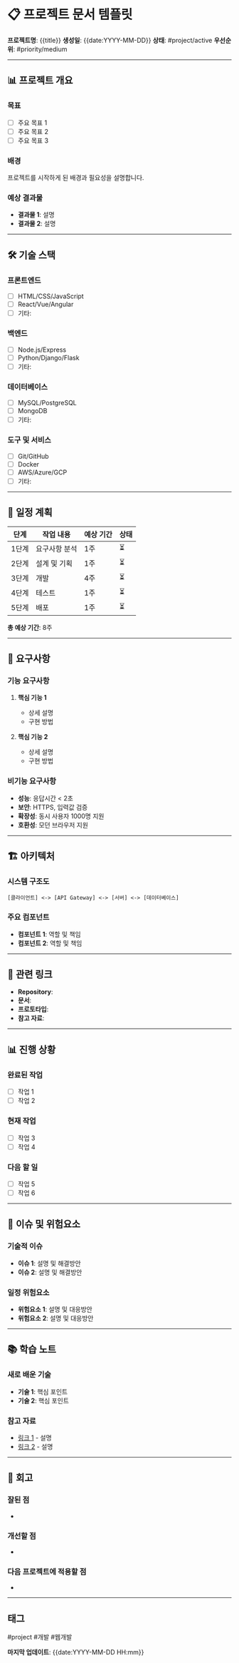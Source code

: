# 📋 프로젝트 문서 템플릿

**프로젝트명**: {{title}}
**생성일**: {{date:YYYY-MM-DD}}
**상태**: #project/active 
**우선순위**: #priority/medium

---

## 📊 프로젝트 개요

### 목표
- [ ] 주요 목표 1
- [ ] 주요 목표 2
- [ ] 주요 목표 3

### 배경
프로젝트를 시작하게 된 배경과 필요성을 설명합니다.

### 예상 결과물
- **결과물 1**: 설명
- **결과물 2**: 설명

---

## 🛠 기술 스택

### 프론트엔드
- [ ] HTML/CSS/JavaScript
- [ ] React/Vue/Angular
- [ ] 기타:

### 백엔드  
- [ ] Node.js/Express
- [ ] Python/Django/Flask
- [ ] 기타:

### 데이터베이스
- [ ] MySQL/PostgreSQL
- [ ] MongoDB
- [ ] 기타:

### 도구 및 서비스
- [ ] Git/GitHub
- [ ] Docker
- [ ] AWS/Azure/GCP
- [ ] 기타:

---

## 📅 일정 계획

| 단계 | 작업 내용 | 예상 기간 | 상태 |
|------|-----------|-----------|------|
| 1단계 | 요구사항 분석 | 1주 | ⏳ |
| 2단계 | 설계 및 기획 | 1주 | ⏳ |
| 3단계 | 개발 | 4주 | ⏳ |
| 4단계 | 테스트 | 1주 | ⏳ |
| 5단계 | 배포 | 1주 | ⏳ |

**총 예상 기간**: 8주

---

## 📝 요구사항

### 기능 요구사항
1. **핵심 기능 1**
   - 상세 설명
   - 구현 방법

2. **핵심 기능 2**
   - 상세 설명
   - 구현 방법

### 비기능 요구사항
- **성능**: 응답시간 < 2초
- **보안**: HTTPS, 입력값 검증
- **확장성**: 동시 사용자 1000명 지원
- **호환성**: 모던 브라우저 지원

---

## 🏗 아키텍처

### 시스템 구조도
```
[클라이언트] <-> [API Gateway] <-> [서버] <-> [데이터베이스]
```

### 주요 컴포넌트
- **컴포넌트 1**: 역할 및 책임
- **컴포넌트 2**: 역할 및 책임

---

## 🔗 관련 링크

- **Repository**: 
- **문서**: 
- **프로토타입**: 
- **참고 자료**: 

---

## 📊 진행 상황

### 완료된 작업
- [ ] 작업 1
- [ ] 작업 2

### 현재 작업
- [ ] 작업 3
- [ ] 작업 4

### 다음 할 일
- [ ] 작업 5
- [ ] 작업 6

---

## 🚨 이슈 및 위험요소

### 기술적 이슈
- **이슈 1**: 설명 및 해결방안
- **이슈 2**: 설명 및 해결방안

### 일정 위험요소
- **위험요소 1**: 설명 및 대응방안
- **위험요소 2**: 설명 및 대응방안

---

## 📚 학습 노트

### 새로 배운 기술
- **기술 1**: 핵심 포인트
- **기술 2**: 핵심 포인트

### 참고 자료
- [링크 1](url) - 설명
- [링크 2](url) - 설명

---

## 🔄 회고

### 잘된 점
- 

### 개선할 점
- 

### 다음 프로젝트에 적용할 점
- 

---

## 태그
#project #개발 #웹개발

**마지막 업데이트**: {{date:YYYY-MM-DD HH:mm}}
